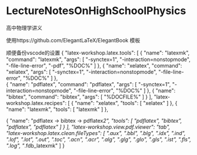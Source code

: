 # LectureNotesOnHighSchoolPhysics
高中物理学讲义

使用https://github.com/ElegantLaTeX/ElegantBook 模板

顺便备份vscode的设置
{
    "latex-workshop.latex.tools": [
          {
            "name": "latexmk",
            "command": "latexmk",
            "args": [
            "-synctex=1",
            "-interaction=nonstopmode",
            "-file-line-error",
            "-pdf",
            "%DOC%"
            ]
          },
          {
            "name": "xelatex",
            "command": "xelatex",
            "args": [
            "-synctex=1",
            "-interaction=nonstopmode",
            "-file-line-error",
            "%DOC%"
              ]
          },          
          {
            "name": "pdflatex",
            "command": "pdflatex",
            "args": [
            "-synctex=1",
            "-interaction=nonstopmode",
            "-file-line-error",
            "%DOC%"
            ]
          },
          {
            "name": "bibtex",
            "command": "bibtex",
            "args": [
            "%DOCFILE%"
            ]
          }
        ],
    "latex-workshop.latex.recipes": [
          {
            "name": "xelatex",
            "tools": [
            "xelatex"
                        ]
                  },
          {
            "name": "latexmk",
            "tools": [
            "latexmk"
                        ]
          },

  {
    "name": "pdflatex -> bibtex -> pdflatex*2",
    "tools": [
    "pdflatex",
    "bibtex",
    "pdflatex",
    "pdflatex"
                ]
  }
],
    "latex-workshop.view.pdf.viewer": "tab",  
    "latex-workshop.latex.clean.fileTypes": [
    ".aux",
    ".bbl",
    ".blg",
    ".idx",
    ".ind",
    ".lof",
    ".lot",
    ".out",
    ".toc",
    ".acn",
    ".acr",
    ".alg",
    ".glg",
    ".glo",
    ".gls",
    ".ist",
    ".fls",
    ".log",
    "*.fdb_latexmk"
    ]
}
